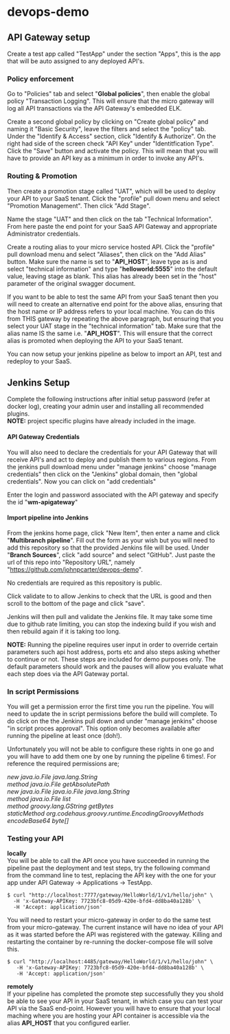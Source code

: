 # devops-demo

## API Gateway setup

Create a test app called "TestApp" under the section "Apps", this is the app that will be auto assigned to any deployed API's.

### Policy enforcement

Go to "Policies" tab and select "**Global policies**", then enable the global policy "Transaction Logging". This will ensure that the micro gateway will log all API transactions via the API Gateway's embedded ELK.

Create a second global policy by clicking on "Create global policy" and naming it "Basic Security", leave the filters and select the "policy" tab. Under the "Identify & Access" section, click "Identify & Authorize". On the right had side of the screen check "API Key" under "Identitfication Type". Click the "Save" button and activate the policy. This will mean that you will have to provide an API key as a minimum in order to invoke any API's.

### Routing & Promotion

Then create a promotion stage called "UAT", which will be used to deploy your API to your SaaS tenant. Click the "profile" pull down menu and select "Promotion Management". Then click "Add Stage".

Name the stage "UAT" and then click on the tab "Technical Information". From here paste the end point for your SaaS API Gateway and appropriate Administrator credentials.

Create a routing alias to your micro service hosted API. Click the "profile" pull download menu and select "Aliases", then click on the "Add Alias" button.
Make sure the name is set to "**API_HOST**", leave type as is and select "technical information" and type "**helloworld:5555**" into the default value, leaving stage as blank. This alias has already been set in the "host" parameter of the original swagger document.

If you want to be able to test the same API from your SaaS tenant then you will need to create an alternative end point for the above alias, ensuring that the host name or IP address refers to your local machine. You can do this from THIS gateway by repeating the above paragraph, but ensuring that you select your UAT stage in the "technical information" tab. Make sure that the alias name IS the same i.e. "**API_HOST**". This will ensure that the correct alias is promoted when deploying the API to your SaaS tenant. 

You can now setup your jenkins pipeline as below to import an API, test and redeploy to your SaaS.


## Jenkins Setup

Complete the following instructions after initial setup password (refer at docker log), creating your admin user and installing all recommended plugins.  
**NOTE:** project specific plugins have already included in the image.

#### API Gateway Credentials

You will also need to declare the credentials for your API Gateway that will receive API's and act to deploy and publish them to various regions. From the jenkins pull download menu under "manage jenkins" choose "manage credentials" then click on the "Jenkins" global domain, then "global credentials". Now you can click on "add credentials"

Enter the login and password associated with the API gateway and specify the id "**wm-apigateway**"

#### Import pipeline into Jenkins

From the jenkins home page, click "New Item", then enter a name and click "**Multibranch pipeline**".
Fill out the form as your wish but you will need to add this repository so that the provided Jenkins file will be used.
Under "**Branch Sources**", click "add source" and select "GitHub". Just paste the url of this repo into "Repository URL", namely "https://github.com/johnpcarter/devops-demo".

No credentials are required as this repository is public.

Click validate to to allow Jenkins to check that the URL is good and then scroll to the bottom of the page and click "save".

Jenkins will then pull and validate the Jenkins file. It may take some time due to github rate limiting, you can stop the indexing build if you wish and then rebuild again if it is taking too long.

**NOTE:** Running the pipeline requires user input in order to override certain parameters such api host address, ports etc and also steps asking whether to continue or not. These steps are included for demo purposes only. The default parameters should work and the pauses will allow you evaluate what each step does via the API Gateway portal.

### In script Permissions

You will get a permission error the first time you run the pipeline. You will need to update the in script permissions before the build will complete. To do click on the the Jenkins pull down and under "manage jenkins" choose "in script proces approval". This option only becomes available after running the pipeline at least once (doh!).

Unfortunately you will not be able to configure these rights in one go and you will have to add them one by one by running the pipeline 6 times!. For reference the required permissions are;

*new java.io.File java.lang.String*  
*method java.io.File getAbsolutePath*  
*new java.io.File java.io.File java.lang.String*  
*method java.io.File list*  
*method groovy.lang.GString getBytes*  
*staticMethod org.codehaus.groovy.runtime.EncodingGroovyMethods encodeBase64 byte[]*  

### Testing your API

**locally**  
You will be able to call the API once you have succeeded in running the pipeline past the deployment and test steps, try the following command from the command line to test, replacing the API key with the one for your app under API Gateway -> Applications -> TestApp.

   ```
   $ curl "http://localhost:7777/gateway/HelloWorld/1/v1/hello/john" \
     -H 'x-Gateway-APIKey: 7723bfc8-05d9-420e-bfd4-dd8ba40a128b' \
     -H 'Accept: application/json'
   ```
You will need to restart your micro-gateway in order to do the same test from your micro-gateway. The current instance will have no idea of your API as it was started before the API was registered with the gateway. Killing and restarting the container by re-running the docker-compose file will solve this.

  ```
  $ curl "http://localhost:4485/gateway/HelloWorld/1/v1/hello/john" \
     -H 'x-Gateway-APIKey: 7723bfc8-05d9-420e-bfd4-dd8ba40a128b' \
     -H 'Accept: application/json'
  ```
  
 **remotely**  
 If your pipeline has completed the promote step successfully they you shold be able to see your API in your SaaS tenant, in which case you can test your API via the SaaS end-point. However you will have to ensure that your local maching where you are hosting your API container is accessible via the alias **API_HOST** that you configured earlier.
